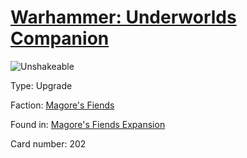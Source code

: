 # [Warhammer: Underworlds Companion](https://guidokessels.github.io/wh-underworlds)

  

![Unshakeable](https://warhammerunderworlds.com/wp-content/uploads/sites/6/2018/03/202_ENG.png)



Type: Upgrade

Faction: [Magore's Fiends](https://guidokessels.github.io/wh-underworlds/factions/magores-fiends.md)

Found in: [Magore's Fiends Expansion](https://guidokessels.github.io/wh-underworlds/locations/magores-fiends-expansion.md)

Card number: 202
